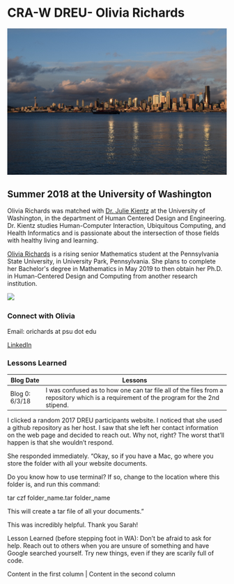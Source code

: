 # CRA-W DREU-  Olivia Richards 
![](IMG_1619.JPG)
## Summer 2018 at the University of Washington

Olivia Richards was matched with [Dr. Julie Kientz](juliekientz.com) at the University of Washington, in the department of Human Centered Design and Engineering. Dr. Kientz studies Human-Computer Interaction, Ubiquitous Computing, and Health Informatics and is passionate about the intersection of those fields with healthy living and learning.

[Olivia Richards](https://livkrichards.wixsite.com/mysite) is a rising senior Mathematics student at the Pennsylvania State University, in University Park, Pennsylvania. She plans to complete her Bachelor's degree in Mathematics in May 2019 to then obtain her Ph.D. in Human-Centered Design and Computing from another research institution. 

![]( DSC_0970.jpg)

### Connect with Olivia
Email: orichards at psu dot edu

[LinkedIn](https://www.linkedin.com/in/richardsolivia/)

### Lessons Learned

Blog Date | Lessons
------------ | -------------
Blog 0: 6/3/18 | I was confused as to how one can tar file all of the files from a repository which is a requirement of the program for the 2nd stipend. 

I clicked a random 2017 DREU participants website. I noticed that she used a github repository as her host. I saw that she left her contact information on the web page and decided to reach out. Why not, right? The worst that’ll happen is that she wouldn’t respond. 

She responded immediately. 
“Okay, so if you have a Mac, go where you store the folder with all your website documents. 

Do you know how to use terminal? If so, change to the location where this folder is, and run this command:

tar czf folder_name.tar folder_name

This will create a tar file of all your documents.”

This was incredibly helpful. Thank you Sarah!

Lesson Learned (before stepping foot in WA): Don’t be afraid to ask for help. Reach out to others when you are unsure of something and have Google searched yourself. Try new things, even if they are scarily full of code.

Content in the first column | Content in the second column
